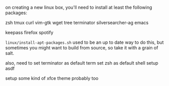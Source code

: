 
on creating a new linux box, you'll need to install at least the following packages:

zsh
tmux
curl
vim-gtk
wget
tree
terminator
silversearcher-ag
emacs

keepass
firefox
spotify

`linux/install-apt-packages.sh` used to be an up to date way to do this, but sometimes you might want to build from source, so take it with a grain of salt.




also, need to set terminator as default term
set zsh as default shell
setup asdf

setup some kind of xfce theme probably too

